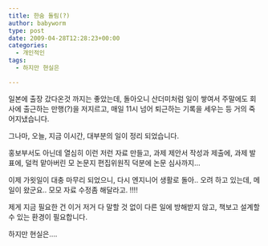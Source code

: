 ```yaml
---
title: 한숨 돌림(?)
author: babyworm
type: post
date: 2009-04-28T12:28:23+00:00
categories:
  - 개인적인
tags:
  - 하지만 현실은

---
```

일본에 출장 갔다온것 까지는 좋았는데, 돌아오니 산더미처럼 일이 쌓여서 주말에도 회사에 출근하는 만행(?)을 저지르고, 매일 11시 넘어 퇴근하는 기록을 세우는 등 거의 죽어지냈습니다. 

그나마, 오늘, 지금 이시간, 대부분의 일이 정리 되었습니다.

홍보부서도 아닌데 열심히 이런 저런 자료 만들고, 과제 제안서 작성과 제출에, 과제 발표에, 덜컥 맡아버린 모 논문지 편집위원직 덕분에 논문 심사까지&#8230;

이제 가욋일이 대충 마무리 되었으니, 다시 엔지니어 생활로 돌아.. 오려 하고 있는데, 메일이 왔군요.. 모모 자료 수정좀 해달라고. !!!!

제게 지금 필요한 건 이거 저거 다 말할 것 없이 다른 일에 방해받지 않고, 책보고 설계할 수 있는 환경이 필요합니다.

하지만 현실은&#8230;.
